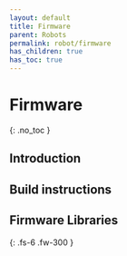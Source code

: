 ```yaml
---
layout: default
title: Firmware
parent: Robots
permalink: robot/firmware
has_children: true
has_toc: true
---
```


# Firmware
{: .no_toc }

## Introduction

## Build instructions

## Firmware Libraries

{: .fs-6 .fw-300 }
